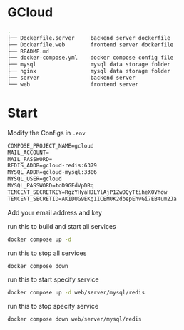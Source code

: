 # GCloud

```bash
.
├── Dockerfile.server     backend server dockerfile
├── Dockerfile.web        frontend server dockerfile
├── README.md
├── docker-compose.yml    docker compose config file
├── mysql                 mysql data storage folder
├── nginx                 mysql data storage folder
├── server                backend server
└── web                   frontend server
```

# Start
Modify the Configs in `.env` 
```txt
COMPOSE_PROJECT_NAME=gcloud
MAIL_ACCOUNT=
MAIL_PASSWORD=
REDIS_ADDR=gcloud-redis:6379
MYSQL_ADDR=gcloud-mysql:3306
MYSQL_USER=gcloud
MYSQL_PASSWORD=toD9GEdVpDRq
TENCENT_SECRETKEY=RgzYHyaHJLYlAjP1ZwDQyTtiheXOVhow
TENCENT_SECRETID=AKIDUG9EKg1ICEMUK2dbepEhvGi7EB4um2Ja
```

Add your email address and key


run this to build and start all services
```bash
docker compose up -d
```

run this to stop all services
```bash
docker compose down
```

run this to start specify service
```bash
docker compose up -d web/server/mysql/redis
```

run this to stop specify service
```bash
docker compose down web/server/mysql/redis
```
